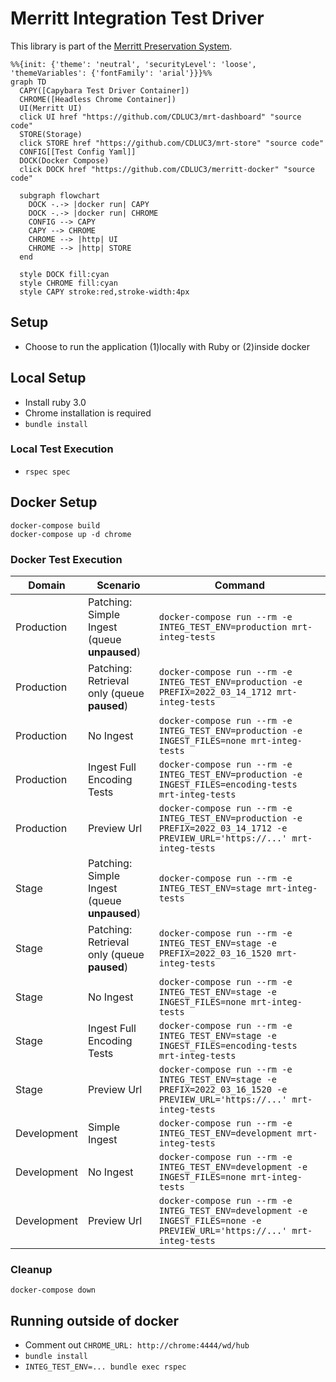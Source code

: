 # Merritt Integration Test Driver

This library is part of the [Merritt Preservation System](https://github.com/CDLUC3/mrt-doc).

```mermaid
%%{init: {'theme': 'neutral', 'securityLevel': 'loose', 'themeVariables': {'fontFamily': 'arial'}}}%%
graph TD
  CAPY([Capybara Test Driver Container])
  CHROME([Headless Chrome Container])
  UI(Merritt UI)
  click UI href "https://github.com/CDLUC3/mrt-dashboard" "source code"
  STORE(Storage)
  click STORE href "https://github.com/CDLUC3/mrt-store" "source code"
  CONFIG[[Test Config Yaml]]
  DOCK(Docker Compose)
  click DOCK href "https://github.com/CDLUC3/merritt-docker" "source code"

  subgraph flowchart
    DOCK -.-> |docker run| CAPY
    DOCK -.-> |docker run| CHROME
    CONFIG --> CAPY
    CAPY --> CHROME
    CHROME --> |http| UI
    CHROME --> |http| STORE
  end
  
  style DOCK fill:cyan
  style CHROME fill:cyan
  style CAPY stroke:red,stroke-width:4px
```

## Setup

- Choose to run the application (1)locally with Ruby or (2)inside docker

## Local Setup

- Install ruby 3.0
- Chrome installation is required
- `bundle install`

### Local Test Execution

- `rspec spec`

## Docker Setup

```
docker-compose build
docker-compose up -d chrome
```

### Docker Test Execution

| Domain | Scenario | Command |
| ------ | -------- | ------- |
| Production | Patching: Simple Ingest (queue __unpaused__)| `docker-compose run --rm -e INTEG_TEST_ENV=production mrt-integ-tests`|
| Production | Patching: Retrieval only (queue __paused__)| `docker-compose run --rm -e INTEG_TEST_ENV=production -e PREFIX=2022_03_14_1712 mrt-integ-tests`|
| Production | No Ingest | `docker-compose run --rm -e INTEG_TEST_ENV=production -e INGEST_FILES=none mrt-integ-tests`|
| Production | Ingest Full Encoding Tests | `docker-compose run --rm -e INTEG_TEST_ENV=production -e INGEST_FILES=encoding-tests mrt-integ-tests`|
| Production | Preview Url | `docker-compose run --rm -e INTEG_TEST_ENV=production -e PREFIX=2022_03_14_1712 -e PREVIEW_URL='https://...' mrt-integ-tests`|
| Stage | Patching: Simple Ingest (queue __unpaused__)| `docker-compose run --rm -e INTEG_TEST_ENV=stage mrt-integ-tests`|
| Stage | Patching: Retrieval only (queue __paused__) | `docker-compose run --rm -e INTEG_TEST_ENV=stage -e PREFIX=2022_03_16_1520 mrt-integ-tests`|
| Stage | No Ingest | `docker-compose run --rm -e INTEG_TEST_ENV=stage -e INGEST_FILES=none mrt-integ-tests`|
| Stage | Ingest Full Encoding Tests | `docker-compose run --rm -e INTEG_TEST_ENV=stage -e INGEST_FILES=encoding-tests mrt-integ-tests`|
| Stage | Preview Url | `docker-compose run --rm -e INTEG_TEST_ENV=stage -e PREFIX=2022_03_16_1520 -e PREVIEW_URL='https://...' mrt-integ-tests`|
| Development | Simple Ingest | `docker-compose run --rm -e INTEG_TEST_ENV=development mrt-integ-tests`|
| Development | No Ingest | `docker-compose run --rm -e INTEG_TEST_ENV=development -e INGEST_FILES=none mrt-integ-tests`|
| Development | Preview Url | `docker-compose run --rm -e INTEG_TEST_ENV=development -e INGEST_FILES=none -e PREVIEW_URL='https://...' mrt-integ-tests`|

### Cleanup
```
docker-compose down
```

## Running outside of docker
- Comment out `CHROME_URL: http://chrome:4444/wd/hub`
- `bundle install`
- `INTEG_TEST_ENV=... bundle exec rspec`
